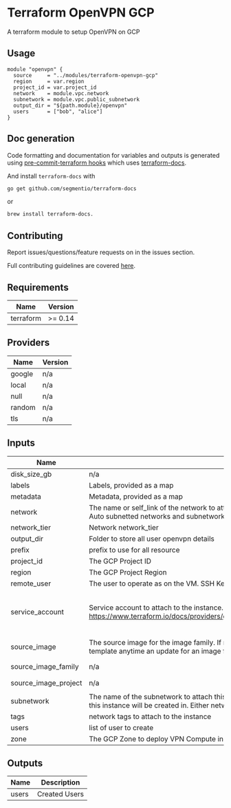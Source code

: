 # Terraform OpenVPN GCP
A terraform module to setup OpenVPN on GCP


## Usage

```hcl
module "openvpn" {
  source     = "../modules/terraform-openvpn-gcp"
  region     = var.region
  project_id = var.project_id
  network    = module.vpc.network
  subnetwork = module.vpc.public_subnetwork
  output_dir = "${path.module}/openvpn"
  users      = ["bob", "alice"]
}

```

## Doc generation

Code formatting and documentation for variables and outputs is generated using [pre-commit-terraform hooks](https://github.com/antonbabenko/pre-commit-terraform) which uses [terraform-docs](https://github.com/segmentio/terraform-docs).


And install `terraform-docs` with
```bash
go get github.com/segmentio/terraform-docs
```
or
```bash
brew install terraform-docs.
```

## Contributing

Report issues/questions/feature requests on in the issues section.

Full contributing guidelines are covered [here](CONTRIBUTING.md).

<!-- BEGINNING OF PRE-COMMIT-TERRAFORM DOCS HOOK -->
## Requirements

| Name | Version |
|------|---------|
| terraform | >= 0.14 |

## Providers

| Name | Version |
|------|---------|
| google | n/a |
| local | n/a |
| null | n/a |
| random | n/a |
| tls | n/a |

## Inputs

| Name | Description | Type | Default | Required |
|------|-------------|------|---------|:--------:|
| disk\_size\_gb | n/a | `string` | `"30"` | no |
| labels | Labels, provided as a map | `map` | `{}` | no |
| metadata | Metadata, provided as a map | `map` | `{}` | no |
| network | The name or self\_link of the network to attach this interface to. Use network attribute for Legacy or Auto subnetted networks and subnetwork for custom subnetted networks. | `string` | `"default"` | no |
| network\_tier | Network network\_tier | `string` | `"STANDARD"` | no |
| output\_dir | Folder to store all user openvpn details | `string` | `"openvpn"` | no |
| prefix | prefix to use for all resource | `string` | `""` | no |
| project\_id | The GCP Project ID | `any` | `null` | no |
| region | The GCP Project Region | `any` | `null` | no |
| remote\_user | The user to operate as on the VM. SSH Key is generated for this user | `string` | `"ubuntu"` | no |
| service\_account | Service account to attach to the instance. See https://www.terraform.io/docs/providers/google/r/compute_instance_template.html#service_account. | <pre>object({<br>    email  = string,<br>    scopes = set(string)<br>  })</pre> | <pre>{<br>  "email": null,<br>  "scopes": []<br>}</pre> | no |
| source\_image | The source image for the image family. If not specified, terraform will try to create a new instance template anytime an update for an image familty is release | `string` | `"ubuntu-2004-focal-v20210415"` | no |
| source\_image\_family | n/a | `string` | `"ubuntu-2004-lts"` | no |
| source\_image\_project | n/a | `string` | `"ubuntu-os-cloud"` | no |
| subnetwork | The name of the subnetwork to attach this interface to. The subnetwork must exist in the same region this instance will be created in. Either network or subnetwork must be provided. | `any` | `null` | no |
| tags | network tags to attach to the instance | `list` | `[]` | no |
| users | list of user to create | `list(string)` | `[]` | no |
| zone | The GCP Zone to deploy VPN Compute instance to | `any` | n/a | yes |

## Outputs

| Name | Description |
|------|-------------|
| users | Created Users |

<!-- END OF PRE-COMMIT-TERRAFORM DOCS HOOK -->
